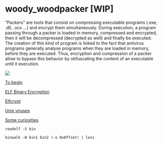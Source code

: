 # woody_woodpacker [WIP]
“Packers” are tools that consist on compressing executable programs (.exe, .dll, .ocx ...) and encrypt them simultaneously. During execution, a program passing through a packer is loaded in memory, compressed and encrypted, then it will be decompressed (decrypted as well) and finally be executed. The creation of this kind of program is linked to the fact that antivirus programs generally analyse programs when they are loaded in memory, before they are executed. Thus, encryption and compression of a packer allow to bypass this behavior by obfuscating the content of an executable until it execution.

![](https://upload.wikimedia.org/wikipedia/commons/e/e4/ELF_Executable_and_Linkable_Format_diagram_by_Ange_Albertini.png)

[To begin](https://gist.github.com/CMCDragonkai/10ab53654b2aa6ce55c11cfc5b2432a4)

[ELF Binary Encryption](https://grugq.github.io/docs/phrack-58-05.txt)

[Elfcrypt](https://web.archive.org/web/20170501112909/http://www.pinkstyle.org/elfcrypt.html)

[Unix viruses](https://www.win.tue.nl/~aeb/linux/hh/virus/unix-viruses.txt)

[Some curiosities](http://phrack.org/issues/61/8.html#article)

```readelf -S bin```

```binwalk -W bin1 bin2 (-o 0x0ffset) | less```
